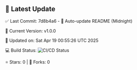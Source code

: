 ## 🚀 Latest Update

✅ Last Commit: 7d8b4a6 - 🤖 Auto-update README (Midnight)

🌟 Current Version: v1.0.0

📅 Updated on: Sat Apr 19 00:55:26 UTC 2025

💻 Build Status: ![CI/CD Status](https://github.com/SaiAryan1784/wedding_frontend/actions/workflows/update-readme.yml/badge.svg)

⭐️ Stars: 0 | 🍴 Forks: 0
